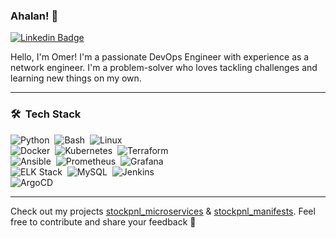 ### Ahalan! 👋

[![Linkedin Badge](https://img.shields.io/badge/-LinkedIn-0e76a8?style=flat-square&logo=Linkedin&logoColor=white)](https://www.linkedin.com/in/omer-revach-0bb289339/)  

Hello, I'm Omer! I'm a passionate DevOps Engineer with experience as a network engineer. 
I'm a problem-solver who loves tackling challenges and learning new things on my own.

---

### 🛠 &nbsp;Tech Stack  

![Python](https://img.shields.io/badge/-Python-05122A?style=flat&logo=python)&nbsp;
![Bash](https://img.shields.io/badge/-Bash-05122A?style=flat&logo=gnu-bash)&nbsp;
![Linux](https://img.shields.io/badge/-Linux-05122A?style=flat&logo=linux)&nbsp;  
![Docker](https://img.shields.io/badge/-Docker-05122A?style=flat&logo=docker)&nbsp;
![Kubernetes](https://img.shields.io/badge/-Kubernetes-05122A?style=flat&logo=kubernetes)&nbsp;
![Terraform](https://img.shields.io/badge/-Terraform-05122A?style=flat&logo=terraform)&nbsp;  
![Ansible](https://img.shields.io/badge/-Ansible-05122A?style=flat&logo=ansible)&nbsp;
![Prometheus](https://img.shields.io/badge/-Prometheus-05122A?style=flat&logo=prometheus)&nbsp;
![Grafana](https://img.shields.io/badge/-Grafana-05122A?style=flat&logo=grafana)&nbsp;  
![ELK Stack](https://img.shields.io/badge/-ELK%20Stack-05122A?style=flat&logo=elastic-stack)&nbsp;
![MySQL](https://img.shields.io/badge/-MySQL-05122A?style=flat&logo=mysql)&nbsp;
![Jenkins](https://img.shields.io/badge/-Jenkins-05122A?style=flat&logo=jenkins)&nbsp;  
![ArgoCD](https://img.shields.io/badge/-ArgoCD-05122A?style=flat&logo=argo)&nbsp;

---

Check out my projects [stockpnl_microservices](https://github.com/omerrevach/stockpnl_microservice) & [stockpnl_manifests](https://github.com/omerrevach/stockpnl_manifests). 
Feel free to contribute and share your feedback 👋
